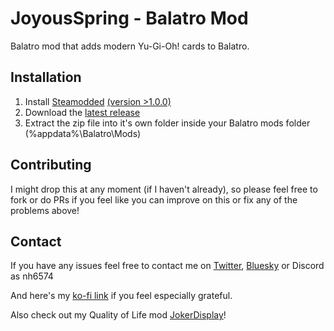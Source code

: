 # JoyousSpring - Balatro Mod

Balatro mod that adds modern Yu-Gi-Oh! cards to Balatro.

## Installation

1. Install [Steamodded](https://github.com/Steamopollys/Steamodded) [(version >1.0.0)](https://github.com/Steamodded/smods/wiki)
2. Download the [latest release](https://github.com/nh6574/JoyousSpring/releases)
3. Extract the zip file into it's own folder inside your Balatro mods folder (%appdata%\Balatro\Mods)

## Contributing

I might drop this at any moment (if I haven't already), so please feel free to fork or do PRs if you feel like you can improve on this or fix any of the problems above!

## Contact

If you have any issues feel free to contact me on [Twitter](https://nh6574.com/), [Bluesky](https://bsky.app/profile/nh6574.com) or Discord as nh6574

And here's my [ko-fi link](https://ko-fi.com/nh6574) if you feel especially grateful.

Also check out my Quality of Life mod [JokerDisplay](https://github.com/nh6574/JokerDisplay)!
